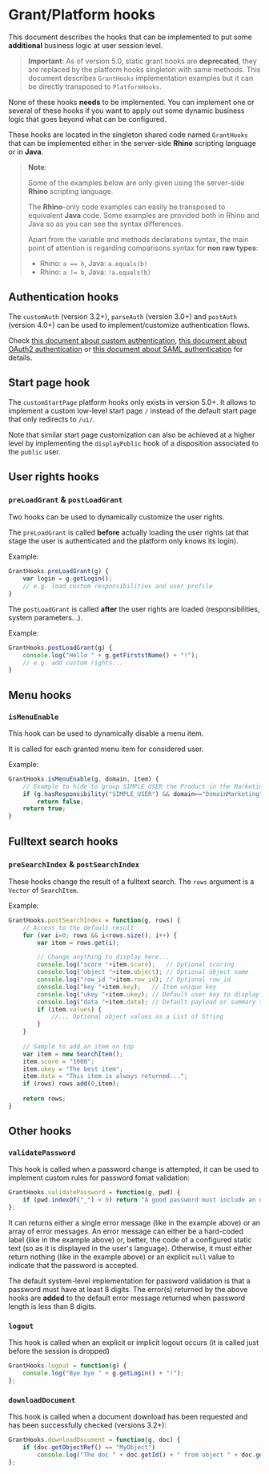 Grant/Platform hooks
====================

This document describes the hooks that can be implemented to put some **additional** business logic at user session level.

> **Important**: As of version 5.0, static grant hooks are **deprecated**, they are replaced by the platform hooks singleton with same methods.
> This document describes `GrantHooks` implementation examples but it can be directly transposed to `PlatformHooks`.

None of these hooks **needs** to be implemented. You can implement one or several of these hooks if you want to apply out some
dynamic business logic that goes beyond what can be configured.

These hooks are located in the singleton shared code named `GrantHooks` that can be implemented either in the server-side **Rhino** scripting language or in **Java**.

> **Note**:
>
> Some of the examples below are only given using the server-side **Rhino** scripting language.
>
> The **Rhino**-only code examples can easily be transposed to equivalent **Java** code.
> Some examples are provided both in Rhino and Java so as you can see the syntax differences.
>
> Apart from the variable and methods declarations syntax, the main point of attention is regarding comparisons syntax for **non raw types**:
>
> - Rhino: `a == b`, Java: `a.equals(b)`
> - Rhino: `a != b`, Java: `!a.equals(b)`

<h2 id="authhooks">Authentication hooks</h2>

The `customAuth` (version 3.2+), `parseAuth` (version 3.0+) and `postAuth` (version 4.0+) can be used to implement/customize authentication flows.

Check [this document about custom authentication](/lesson/docs/authentication/tomcat-customauth), [this document about OAuth2 authentication](/lesson/docs/authentication/tomcat-oauth2)
or [this document about SAML authentication](/lesson/docs/authentication/tomcat-saml) for details.

<h2 id="startpagehook">Start page hook</h2>

The `customStartPage` platform hooks only exists in version 5.0+. It allows to implement a custom low-level start page `/` instead of the default start page that only redirects
to `/ui/`.

Note that similar start page customization can also be achieved at a higher level by implementing the `displayPublic` hook of a disposition associated to the `public` user.

<h2 id="rightshooks">User rights hooks</h2>

### `preLoadGrant` &amp; `postLoadGrant`

Two hooks can be used to dynamically customize the user rights.

The `preLoadGrant` is called **before** actually loading the user rights (at that stage the user is authenticated and the platform only knows its login).

Example:

```javascript
GrantHooks.preLoadGrant(g) {
	var login = g.getLogin();
	// e.g. load custom responsibilities and user profile
}
```

The `postLoadGrant` is called **after** the user rights are loaded (responsibilities, system parameters...).

Example:

```javascript
GrantHooks.postLoadGrant(g) {
	console.log("Hello " + g.getFirststName() + "!");
	// e.g. add custom rights...
}
```

<h2 id="menuhooks">Menu hooks</h2>

### `isMenuEnable`

This hook can be used to dynamically disable a menu item.

It is called for each granted menu item for considered user.

Example:

```javascript
GrantHooks.isMenuEnable(g, domain, item) {
	// Example to hide to group SIMPLE_USER the Product in the Marketing domain.
	if (g.hasResponsibility("SIMPLE_USER") && domain=="DomainMarketing" && item=="Product")
		return false;
	return true;
}
```

<h2 id="searchhooks">Fulltext search hooks</h2>

### `preSearchIndex` &amp; `postSearchIndex`

These hooks change the result of a fulltext search. The `rows` argument is a `Vector` of `SearchItem`.

Example:

```javascript
GrantHooks.postSearchIndex = function(g, rows) {
	// Access to the default result
	for (var i=0; rows && i<rows.size(); i++) {
		var item = rows.get(i);

		// Change anything to display here...
		console.log("score "+item.score);   // Optional scoring
		console.log("object "+item.object); // Optional object name
		console.log("row_id "+item.row_id); // Optional row_id
		console.log("key "+item.key);   // Item unique key
		console.log("ukey "+item.ukey); // Default user key to display
		console.log("data "+item.data); // Default payload or summary to display
		if (item.values) {
			//... Optional object values as a List of String
		}	
	}
	
	// Sample to add an item on top
	var item = new SearchItem();
	item.score = "1000";
	item.ukey = "The best item";
	item.data = "This item is always returned...";
	if (rows) rows.add(0,item);
	
	return rows;
}
```

<h2 id="otherhooks">Other hooks</h2>

### `validatePassword`

This hook is called when a password change is attempted, it can be used to implement custom rules for password fomat validation:

```javascript
GrantHooks.validatePassword = function(g, pwd) {
	if (pwd.indexOf("_") < 0) return "A good password must include an underscore!";
};
```

It can returns either a single error message (like in the example above) or an array of error messages.
An error message can either be a hard-coded label (like in the example above)
or, better, the code of a configured static text (so as it is displayed in the user's language).
Otherwise, it must either return nothing (like in the example above) or an explicit `null` value to indicate that the password is accepted. 

The default system-level implementation for password validation is that a password must have at least 8 digits.
The error(s) returned by the above hooks are **added** to the default error message returned when password length is less than 8 digits.

### `logout`

This hook is called when an explicit or implicit logout occurs (it is called just before the session is dropped)

```javascript
GrantHooks.logout = function(g) {
	console.log("Bye bye " + g.getLogin() + "!");
};
```

### `downloadDocument`

This hook is called when a document download has been requested and has been successfully checked (versions 3.2+):

```javascript
GrantHooks.downloadDocument = function(g, doc) {
	if (doc.getObjectRef() == "MyObject")
		console.log("The doc " + doc.getId() + " from object " + doc.getObjectRef() + " has been downloaded by " + g.getLogin());
};
```